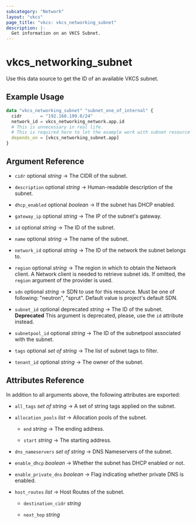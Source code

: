 ```yaml
---
subcategory: "Network"
layout: "vkcs"
page_title: "vkcs: vkcs_networking_subnet"
description: |-
  Get information on an VKCS Subnet.
---
```


# vkcs_networking_subnet

Use this data source to get the ID of an available VKCS subnet.

## Example Usage

```terraform
data "vkcs_networking_subnet" "subnet_one_of_internal" {
  cidr       = "192.168.199.0/24"
  network_id = vkcs_networking_network.app.id
  # This is unnecessary in real life.
  # This is required here to let the example work with subnet resource example. 
  depends_on = [vkcs_networking_subnet.app]
}
```

## Argument Reference
- `cidr` optional *string* &rarr;  The CIDR of the subnet.

- `description` optional *string* &rarr;  Human-readable description of the subnet.

- `dhcp_enabled` optional *boolean* &rarr;  If the subnet has DHCP enabled.

- `gateway_ip` optional *string* &rarr;  The IP of the subnet's gateway.

- `id` optional *string* &rarr;  The ID of the subnet.

- `name` optional *string* &rarr;  The name of the subnet.

- `network_id` optional *string* &rarr;  The ID of the network the subnet belongs to.

- `region` optional *string* &rarr;  The region in which to obtain the Network client. A Network client is needed to retrieve subnet ids. If omitted, the `region` argument of the provider is used.

- `sdn` optional *string* &rarr;  SDN to use for this resource. Must be one of following: "neutron", "sprut". Default value is project's default SDN.

- `subnet_id` optional deprecated *string* &rarr;  The ID of the subnet. **Deprecated** This argument is deprecated, please, use the `id` attribute instead.

- `subnetpool_id` optional *string* &rarr;  The ID of the subnetpool associated with the subnet.

- `tags` optional *set of* *string* &rarr;  The list of subnet tags to filter.

- `tenant_id` optional *string* &rarr;  The owner of the subnet.


## Attributes Reference
In addition to all arguments above, the following attributes are exported:
- `all_tags` *set of* *string* &rarr;  A set of string tags applied on the subnet.

- `allocation_pools`  *list* &rarr;  Allocation pools of the subnet.
    - `end` *string* &rarr;  The ending address.

    - `start` *string* &rarr;  The starting address.


- `dns_nameservers` *set of* *string* &rarr;  DNS Nameservers of the subnet.

- `enable_dhcp` *boolean* &rarr;  Whether the subnet has DHCP enabled or not.

- `enable_private_dns` *boolean* &rarr;  Flag indicating whether private DNS is enabled.

- `host_routes`  *list* &rarr;  Host Routes of the subnet.
    - `destination_cidr` *string*

    - `next_hop` *string*




